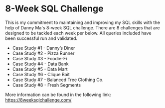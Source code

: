 # 8-Week SQL Challenge

This is my commitment to maintaining and improving my SQL skills with the help of Danny Ma's 8-week SQL challenge. There are 8 challenges that are designed to be tackled each week per below. All queries included have been successful run and validated.

- Case Study #1 - Danny’s Diner
- Case Study #2 - Pizza Runner
- Case Study #3 - Foodie-Fi
- Case Study #4 - Data Bank
- Case Study #5 - Data Mart
- Case Study #6 - Clique Bait
- Case Study #7 - Balanced Tree Clothing Co.
- Case Study #8 - Fresh Segments

More information can be found in the following link: https://8weeksqlchallenge.com/
